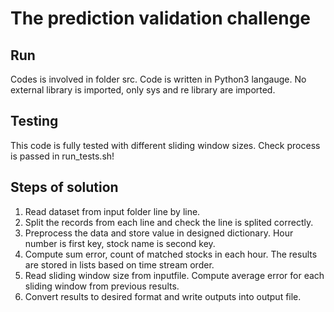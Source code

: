 # The prediction validation challenge

## Run
Codes is involved in folder src. Code is written in Python3 langauge. No external library is imported, only sys and re library are imported. 

## Testing
This code is fully tested with different sliding window sizes. Check process is passed in run_tests.sh!

## Steps of solution
1. Read dataset from input folder line by line.
2. Split the records from each line and check the line is splited correctly.
3. Preprocess the data and store value in designed dictionary. Hour number is first key, stock name is second key.
4. Compute sum error, count of matched stocks in each hour. The results are stored in lists based on time stream order.
5. Read sliding window size from inputfile. Compute average error for each sliding window from previous results.
6. Convert results to desired format and write outputs into output file.
